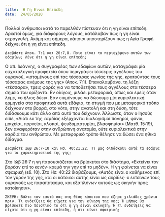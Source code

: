 ```yaml
---
title:  Η Γη Ειναι Επιπεδη
date:  24/05/2020
---
```


Πολλοί άνθρωποι κατά το παρελθόν πίστευαν ότι η γη είναι επίπεδη. Αρκετοί όμως, για διάφορους λόγους, κατάλαβαν πως η γη είναι στρογγυλή. Ακόμη και σήμερα, κάποιοι υποστηρίζουν πως η Αγία Γραφή δείχνει ότι η γη είναι επίπεδη.

`Διαβάστε Αποκ. 7:1 και 20:7,8. Ποιο είναι το περιεχόμενο αυτών των εδαφίων; Λένε ότι η γη είναι επίπεδη;`

Ο απ. Ιωάννης, ο συγγραφέας των εδαφίων αυτών, καταγράφει μία εσχατολογική προφητεία όπου περιγράφει τέσσερις αγγέλους του ουρανού, «ισταμένους επί τας τέσσαρας γωνίας της γης, κρατούντας τους τέσσαρας ανέμους της γης» (Αποκ. 7:1). Επαναλαμβάνει τη λέξη «τέσσαρα», τρεις φορές για να τοποθετήσει τους αγγέλους στα τέσσερα σημεία του ορίζοντα. Εν ολίγοις, μιλάει μεταφορικά, όπως και εμείς όταν λέμε, «ο ήλιος δύει». Εάν επιμένουμε να δώσουμε μία κυριολεκτική ερμηνεία στα προφητικά αυτά εδάφια, τη στιγμή που με μεταφορικό τρόπο δείχνουν στο βορρά, στο νότο, στην ανατολή και στη δύση, τότε διδάσκουμε κάτι άλλο από αυτό που δείχνουν. Άλλωστε, όταν ο Ιησούς είπε, «Διότι εκ της καρδίας εξέρχονται διαλογισμοί πονηροί, φόνοι, μοιχείαι, πορνείαι, κλοπαί, ψευδομαρτυρίαι, βλασφημίαι» (Ματθ. 15:19), δεν αναφερόταν στην ανθρώπινη ανατομία, ούτε κυριολεκτικά στην καρδιά του ανθρώπου. Με μεταφορικό τρόπο θέλησε να δώσει ένα ηθικό δίδαγμα.

`Διαβάστε Ιωβ 26:7-10 και Ησ. 40:21,22. Τι μας διδάσκουν αυτά τα εδάφια για τα χαρακτηριστικά της γης;`

Στο Ιώβ 26:7 η γη παρουσιάζεται να βρίσκεται στο διάστημα, «Εκτείνει τον βορέαν επί το κενόν· κρεμά την γην επί το μηδέν». Η γη φαίνεται να είναι σφαιρική (εδ. 10). Στο Ησ. 40:22 διαβάζουμε, «Αυτός είναι ο καθήμενος επί τον γύρον της γης, και οι κάτοικοι αυτής είναι ως ακρίδες· ο εκτείνων τους ουρανούς ως παραπέτασμα, και εξαπλόνων αυτούς ως σκηνήν προς κατοίκησιν».

`ΣΚΕΨΗ: Βάλτε τον εαυτό σας στη θέση κάποιου που έζησε χιλιάδες χρόνια πριν. Τι ενδείξεις θα είχατε για την κίνηση της γης; Ή μήπως θα βρίσκατε πιο πειστικό το ότι η γη είναι ακίνητη; Ή τι ενδείξεις θα είχατε ότι η γη είναι επίπεδη, ή ότι είναι σφαιρική;`